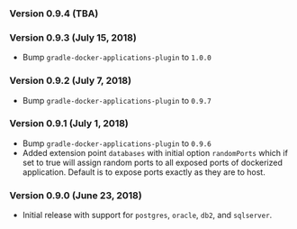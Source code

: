 ### Version 0.9.4 (TBA)

### Version 0.9.3 (July 15, 2018)
* Bump `gradle-docker-applications-plugin` to `1.0.0`

### Version 0.9.2 (July 7, 2018)
* Bump `gradle-docker-applications-plugin` to `0.9.7`

### Version 0.9.1 (July 1, 2018)

* Bump `gradle-docker-applications-plugin` to `0.9.6`
* Added extension point `databases` with initial option `randomPorts` which if set to true will assign random ports to all exposed ports of dockerized application. Default is to expose ports exactly as they are to host.

### Version 0.9.0 (June 23, 2018)

* Initial release with support for `postgres`, `oracle`, `db2`, and `sqlserver`.
